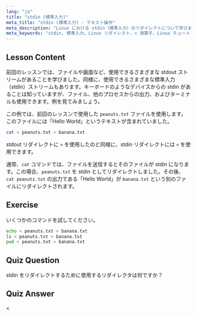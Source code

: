 ```yaml
---
lang: "ja"
title: "stdin (標準入力)"
meta_title: "stdin (標準入力) - テキスト操作"
meta_description: "Linux における stdin（標準入力）のリダイレクトについて学びます。ファイルやコマンドで '<' 演算子を使用する方法を理解します。実践的な例を探求し、Linux コマンドラインスキルを向上させます。"
meta_keywords: "stdin, 標準入力，Linux リダイレクト，< 演算子，Linux チュートリアル，コマンドライン，初心者，ガイド"
---
```


## Lesson Content

前回のレッスンでは、ファイルや画面など、使用できるさまざまな stdout ストリームがあることを学びました。同様に、使用できるさまざまな標準入力（stdin）ストリームもあります。キーボードのようなデバイスからの stdin があることは知っていますが、ファイル、他のプロセスからの出力、およびターミナルも使用できます。例を見てみましょう。

この例では、前回のレッスンで使用した `peanuts.txt` ファイルを使用します。このファイルには「Hello World」というテキストが含まれていました。

```bash
cat < peanuts.txt > banana.txt
```

stdout リダイレクトに `>` を使用したのと同様に、stdin リダイレクトには `<` を使用できます。

通常、`cat` コマンドでは、ファイルを送信するとそのファイルが stdin になります。この場合、`peanuts.txt` を stdin としてリダイレクトしました。その後、`cat peanuts.txt` の出力である「Hello World」が `banana.txt` という別のファイルにリダイレクトされます。

## Exercise

いくつかのコマンドを試してください。

```bash
echo < peanuts.txt > banana.txt
ls < peanuts.txt > banana.txt
pwd < peanuts.txt > banana.txt
```

## Quiz Question

stdin をリダイレクトするために使用するリダイレクタは何ですか？

## Quiz Answer

<
